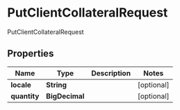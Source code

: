 

# PutClientCollateralRequest

PutClientCollateralRequest

## Properties

| Name | Type | Description | Notes |
|------------ | ------------- | ------------- | -------------|
|**locale** | **String** |  |  [optional] |
|**quantity** | **BigDecimal** |  |  [optional] |



